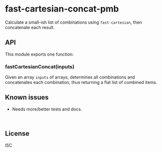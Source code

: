 ﻿
<!--#echo json="package.json" key="name" underline="=" -->
fast-cartesian-concat-pmb
=========================
<!--/#echo -->

<!--#echo json="package.json" key="description" -->
Calculate a small-ish list of combinations using `fast-cartesian`, then
concatenate each result.
<!--/#echo -->



API
---

This module exports one function:

### fastCartesianConcat(inputs)

Given an array `inputs` of arrays, determines all combinations
and concatenates each combination,
thus returning a flat list of combined items.



<!--#toc stop="scan" -->



Known issues
------------

* Needs more/better tests and docs.




&nbsp;


License
-------
<!--#echo json="package.json" key=".license" -->
ISC
<!--/#echo -->
